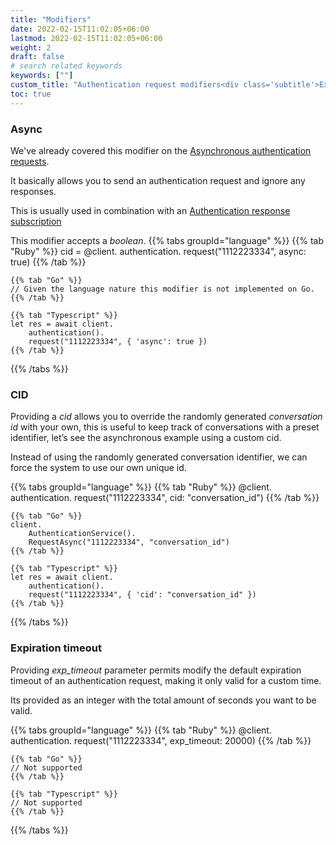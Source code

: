 ```yaml
---
title: "Modifiers"
date: 2022-02-15T11:02:05+06:00
lastmod: 2022-02-15T11:02:05+06:00
weight: 2
draft: false
# search related keywords
keywords: [""]
custom_title: "Authentication request modifiers<div class='subtitle'>Explore the different options an authentication request presents</div>"
toc: true
---
```


### Async

We've already covered this modifier on the <a href='{{< relref "sdk/authentication/request#asynchronous-requests" >}}'>Asynchronous authentication requests</a>.

It basically allows you to send an authentication request and ignore any responses.

This is usually used in combination with an <a href='{{< ref "/sdk/authentication/response" >}}'>Authentication response subscription</a>

This modifier accepts a *boolean*.
{{% tabs groupId="language" %}}
    {{% tab "Ruby" %}}
    cid = @client.
        authentication.
        request("1112223334", async: true)
    {{% /tab %}}

    {{% tab "Go" %}}
    // Given the language nature this modifier is not implemented on Go.
    {{% /tab %}}

    {{% tab "Typescript" %}}
    let res = await client.
        authentication().
        request("1112223334", { 'async': true })
    {{% /tab %}}
{{% /tabs %}}


### CID

Providing a _cid_ allows you to override the randomly generated _conversation id_ with your own, this is useful to keep track of conversations with a preset identifier, let’s see the asynchronous example using a custom cid.

Instead of using the randomly generated conversation identifier, we can force the system to use our own unique id.


{{% tabs groupId="language" %}}
    {{% tab "Ruby" %}}
    @client.
        authentication.
        request("1112223334", cid: "conversation_id")
    {{% /tab %}}

    {{% tab "Go" %}}
    client.
        AuthenticationService().
        RequestAsync("1112223334", "conversation_id")
    {{% /tab %}}

    {{% tab "Typescript" %}}
    let res = await client.
        authentication().
        request("1112223334", { 'cid': "conversation_id" })
    {{% /tab %}}
{{% /tabs %}}


### Expiration timeout

Providing _exp_timeout_ parameter permits modify the default expiration timeout of an authentication request, making it only valid for a custom time.

Its provided as an integer with the total amount of seconds you want to be valid.

{{% tabs groupId="language" %}}
    {{% tab "Ruby" %}}
    @client.
        authentication.
        request("1112223334", exp_timeout: 20000)
    {{% /tab %}}

    {{% tab "Go" %}}
    // Not supported
    {{% /tab %}}

    {{% tab "Typescript" %}}
    // Not supported
    {{% /tab %}}
{{% /tabs %}}